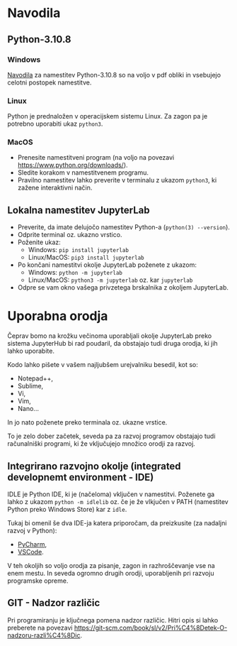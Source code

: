 # Navodila

## Python-3.10.8

### Windows

[Navodila](./navodila_python_win.pdf) za namestitev Python-3.10.8 so na voljo v pdf obliki in vsebujejo celotni postopek namestitve.

### Linux

Python je prednaložen v operacijskem sistemu Linux. Za zagon pa je potrebno uporabiti ukaz `python3`.

### MacOS

* Prenesite namestitveni program (na voljo na povezavi https://www.python.org/downloads/).
* Sledite korakom v namestitvenem programu.
* Pravilno namestitev lahko preverite v terminalu z ukazom `python3`, ki zažene interaktivni način.

## Lokalna namestitev JupyterLab

* Preverite, da imate delujočo namestitev Python-a (`python(3) --version`).
* Odprite terminal oz. ukazno vrstico.
* Poženite ukaz:
  * Windows: `pip install jupyterlab`
  * Linux/MacOS: `pip3 install jupyterlab`
* Po končani namestitvi okolje JupyterLab poženete z ukazom:
  * Windows: `python -m jupyterlab`
  * Linux/MacOS: `python3 -m jupyterlab` oz. kar `jupyterlab`
* Odpre se vam okno vašega privzetega brskalnika z okoljem JupyterLab.

# Uporabna orodja

Čeprav bomo na krožku večinoma uporabljali okolje JupyterLab preko sistema JupyterHub bi rad poudaril, da obstajajo tudi druga orodja, ki jih lahko uporabite.

Kodo lahko pišete v vašem najljubšem urejvalniku besedil, kot so:
* Notepad++,
* Sublime,
* Vi,
* Vim,
* Nano...

In jo nato poženete preko terminala oz. ukazne vrstice.

To je zelo dober začetek, seveda pa za razvoj programov obstajajo tudi računalniški programi, ki že vključujejo množico orodji za razvoj.

## Integrirano razvojno okolje (integrated developnemt environment - IDE)

IDLE je Python IDE, ki je (načeloma) vključen v namestitvi. Poženete ga lahko z ukazom `python -m idlelib` oz. če je že vlkjučen v PATH (namestitev Python preko Windows Store) kar z `idle`.

Tukaj bi omenil še dva IDE-ja katera priporočam, da preizkusite (za nadaljni razvoj v Python):
* [PyCharm](https://www.jetbrains.com/pycharm/),
* [VSCode](https://code.visualstudio.com/).


V teh okoljih so voljo orodja za pisanje, zagon in razhroščevanje vse na enem mestu. In seveda ogromno drugih orodji, uporabljenih pri razvoju programske opreme.

## GIT - Nadzor različic

Pri programiranju je ključnega pomena nadzor različic. Hitri opis si lahko preberete na povezavi https://git-scm.com/book/sl/v2/Pri%C4%8Detek-O-nadzoru-razli%C4%8Dic.
